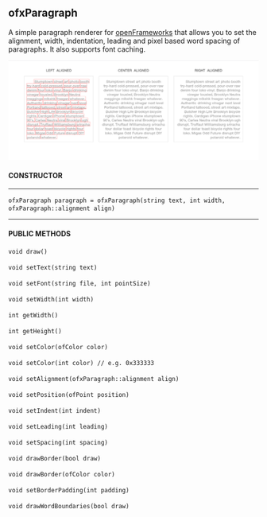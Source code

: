 ofxParagraph
-----------------
A simple paragraph renderer for [openFrameworks](http://openframeworks.cc/) that allows you to set the alignment, width, indentation, leading and pixel based word spacing of paragraphs. It also supports font caching.


![image](./img/layout-example.png)

#### CONSTRUCTOR
-----------------

	ofxParagraph paragraph = ofxParagraph(string text, int width, ofxParagraph::alignment align)

------------------------------------------------------------------------------

#### PUBLIC METHODS
 
	void draw()

	void setText(string text)
	
	void setFont(string file, int pointSize) 

	void setWidth(int width)
	
	int getWidth()
	
	int getHeight()
 
	void setColor(ofColor color)
	
	void setColor(int color) // e.g. 0x333333
 
	void setAlignment(ofxParagraph::alignment align)
	
	void setPosition(ofPoint position)	
 
	void setIndent(int indent)
 
	void setLeading(int leading)
 
	void setSpacing(int spacing)
	
	void drawBorder(bool draw)
	
	void drawBorder(ofColor color)
	
	void setBorderPadding(int padding)

	void drawWordBoundaries(bool draw)

